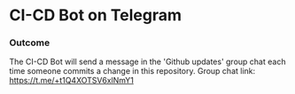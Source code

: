 # CI-CD Bot on Telegram

### Outcome
The CI-CD Bot will send a message in the 'Github updates' group chat each time someone commits a change in this repository.
Group chat link: https://t.me/+t1Q4XOTSV6xlNmY1
